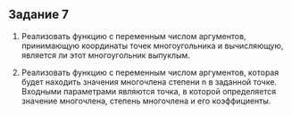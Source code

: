 ## Задание 7

1. Реализовать функцию с переменным числом аргументов, принимающую координаты точек многоугольника и вычисляющую, является ли этот многоугольник выпуклым.

2. Реализовать функцию с переменным числом аргументов, которая будет находить значения многочлена степени n в заданной точке.
Входными параметрами являются точка, в которой определяется значение многочлена, степень многочлена и его коэффициенты.
